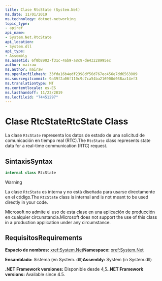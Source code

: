 ```yaml
---
title: Clase RtcState (System.Net)
ms.date: 11/01/2019
ms.technology: dotnet-networking
topic_type:
- apiref
api_name:
- System.Net.RtcState
api_location:
- System.dll
api_type:
- Assembly
ms.assetid: 6f0b8902-f31c-4ab9-a8c9-de43228995ec
author: mairaw
ms.author: mairaw
ms.openlocfilehash: 33fda16b4edf2398df56d767ec456e7dd6563009
ms.sourcegitcommit: 9a39f2a06f110c9c7ca54ba216900d038aa14ef3
ms.translationtype: MT
ms.contentlocale: es-ES
ms.lasthandoff: 11/23/2019
ms.locfileid: "74451297"
---
```

# <a name="rtcstate-class"></a><span data-ttu-id="279c0-102">Clase RtcState</span><span class="sxs-lookup"><span data-stu-id="279c0-102">RtcState Class</span></span>

<span data-ttu-id="279c0-103">La clase `RtcState` representa los datos de estado de una solicitud de comunicación en tiempo real (RTC).</span><span class="sxs-lookup"><span data-stu-id="279c0-103">The `RtcState` class represents state data for a real-time communication (RTC) request.</span></span>

## <a name="syntax"></a><span data-ttu-id="279c0-104">Sintaxis</span><span class="sxs-lookup"><span data-stu-id="279c0-104">Syntax</span></span>
  
```csharp  
internal class RtcState
```

> [!WARNING]
> <span data-ttu-id="279c0-105">La clase `RtcState` es interna y no está diseñada para usarse directamente en el código.</span><span class="sxs-lookup"><span data-stu-id="279c0-105">The `RtcState` class is internal and is not meant to be used directly in your code.</span></span>
> 
> <span data-ttu-id="279c0-106">Microsoft no admite el uso de esta clase en una aplicación de producción en cualquier circunstancia.</span><span class="sxs-lookup"><span data-stu-id="279c0-106">Microsoft does not support the use of this class in a production application under any circumstance.</span></span>

## <a name="requirements"></a><span data-ttu-id="279c0-107">Requisitos</span><span class="sxs-lookup"><span data-stu-id="279c0-107">Requirements</span></span>

<span data-ttu-id="279c0-108">**Espacio de nombres:** <xref:System.Net></span><span class="sxs-lookup"><span data-stu-id="279c0-108">**Namespace:** <xref:System.Net></span></span>

<span data-ttu-id="279c0-109">**Ensamblado:** Sistema (en System. dll)</span><span class="sxs-lookup"><span data-stu-id="279c0-109">**Assembly:** System (in System.dll)</span></span>

<span data-ttu-id="279c0-110">**.NET Framework versiones:** Disponible desde 4,5.</span><span class="sxs-lookup"><span data-stu-id="279c0-110">**.NET Framework versions:** Available since 4.5.</span></span>
